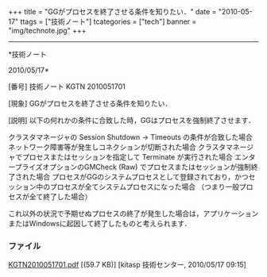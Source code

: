 ﻿+++
title = "GGがプロセスを終了させる条件を知りたい．"
date = "2010-05-17"
ttags = ["技術ノート"]
tcategories = ["tech"]
banner = "img/technote.jpg"
+++

-----------------------------------------------------------------------------------------------------------------------------

*技術ノート

2010/05/17*


[番号]
技術ノート KGTN 2010051701

[現象]
GGがプロセスを終了させる条件を知りたい．

[説明]
以下の何れかの条件に合致した時，GGはプロセスを強制終了させます．

クラスタマネージャの Session Shutdown → Timeouts の条件が合致した場合
ネットワーク障害等が発生しコネクションが切断された場合
クラスタマネージャでプロセスまたはセッションを指定して Terminate
が実行された場合
エンタープライズオプションのGMCheck (Raw)
でプロセスまたはセッションが強制終了された場合
プロセスがGGのシステムプロセスとして登録されており，かつセッション中のプロセスが全てシステムプロセスになった場合
（つまり一般プロセスが全て終了した場合）

これ以外の状況で予期せぬプロセスの終了が発生した場合は，アプリケーションまたはWindowsに起因して終了したものと考えられます．


### ファイル

 
 


[KGTN2010051701.pdf](http://techreport.kitasp.net/attachments/download/171/KGTN2010051701.pdf)
 [(59.7 KB)] [kitasp 技術センター, 2010/05/17
09:15]


 


 

